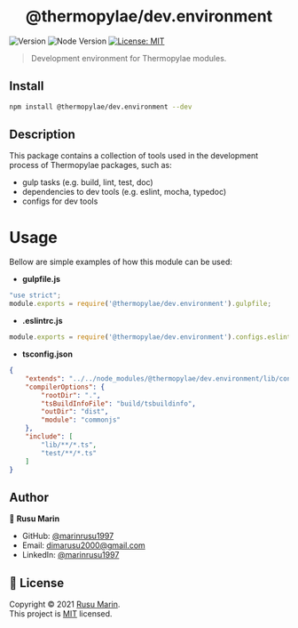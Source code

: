 <h1 align="center">@thermopylae/dev.environment</h1>
<p>
  <img alt="Version" src="https://img.shields.io/badge/version-0.0.1-blue.svg?cacheSeconds=2592000" />
  <img src="https://img.shields.io/badge/node-%3E%3D16-blue.svg"  alt="Node Version"/>
<a href="https://github.com/marinrusu1997/thermopylae/blob/master/LICENSE" target="_blank">
  <img alt="License: MIT" src="https://img.shields.io/badge/License-MIT-yellow.svg" />
</a>
</p>

> Development environment for Thermopylae modules.

## Install

```sh
npm install @thermopylae/dev.environment --dev
```

## Description
This package contains a collection of tools used in the development process of Thermopylae packages, such as:

* gulp tasks (e.g. build, lint, test, doc)
* dependencies to dev tools (e.g. eslint, mocha, typedoc)
* configs for dev tools

# Usage
Bellow are simple examples of how this module can be used:

* **gulpfile.js**
```javascript
"use strict";
module.exports = require('@thermopylae/dev.environment').gulpfile;
```
* **.eslintrc.js**
```javascript
module.exports = require('@thermopylae/dev.environment').configs.eslint;
```
* **tsconfig.json**
```json
{
    "extends": "../../node_modules/@thermopylae/dev.environment/lib/configs/tsconfig.json",
    "compilerOptions": {
        "rootDir": ".",
        "tsBuildInfoFile": "build/tsbuildinfo",
        "outDir": "dist",
        "module": "commonjs"
    },
    "include": [
        "lib/**/*.ts",
        "test/**/*.ts"
    ]
}
```

## Author

👤 **Rusu Marin**

* GitHub: [@marinrusu1997](https://github.com/marinrusu1997)
* Email: [dimarusu2000@gmail.com](mailto:dimarusu2000@gmail.com)
* LinkedIn: [@marinrusu1997](https://linkedin.com/in/marinrusu1997)

## 📝 License

Copyright © 2021 [Rusu Marin](https://github.com/marinrusu1997). <br/>
This project is [MIT](https://github.com/marinrusu1997/thermopylae/blob/master/LICENSE) licensed.
